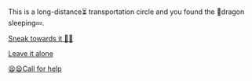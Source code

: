 This is a long-distance⏳ transportation circle and you found the 🐉dragon sleeping💤.

[Sneak towards it 🤫👟](4.md)

[Leave it alone ](../2/1.md)

[😫😫Call for help](3-2.md)
